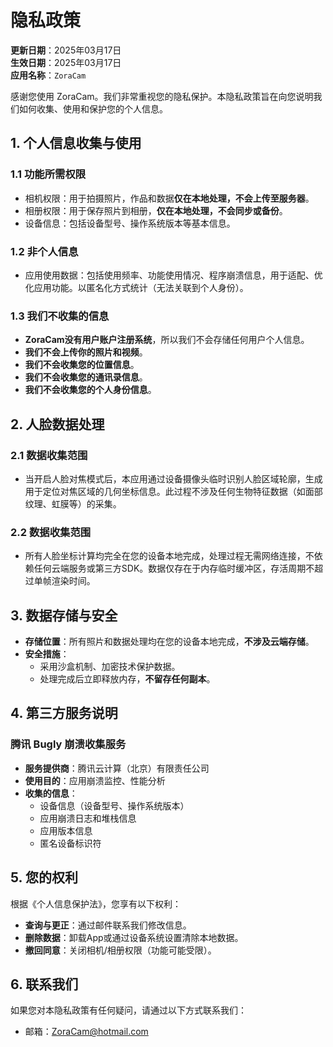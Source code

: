 # 隐私政策

**更新日期**：2025年03月17日  
**生效日期**：2025年03月17日  
**应用名称**：`ZoraCam` 

感谢您使用 ZoraCam。我们非常重视您的隐私保护。本隐私政策旨在向您说明我们如何收集、使用和保护您的个人信息。

## 1. 个人信息收集与使用
### 1.1 功能所需权限
- 相机权限：用于拍摄照片，作品和数据**仅在本地处理，不会上传至服务器**。
- 相册权限：用于保存照片到相册，**仅在本地处理，不会同步或备份**。
- 设备信息：包括设备型号、操作系统版本等基本信息。

### 1.2 非个人信息
- 应用使用数据：包括使用频率、功能使用情况、程序崩溃信息，用于适配、优化应用功能。以匿名化方式统计（无法关联到个人身份）。  

### 1.3 我们不收集的信息
- **ZoraCam没有用户账户注册系统**，所以我们不会存储任何用户个人信息。
- **我们不会上传你的照片和视频**。
- **我们不会收集您的位置信息**。
- **我们不会收集您的通讯录信息**。
- **我们不会收集您的个人身份信息**。

## 2. 人脸数据处理
### 2.1 数据收集范围
- ​当开启人脸对焦模式后，本应用通过设备摄像头临时识别人脸区域轮廓，生成用于定位对焦区域的几何坐标信息。此过程不涉及任何生物特征数据（如面部纹理、虹膜等）的采集。
### 2.2 数据收集范围
- 所有人脸坐标计算均完全在您的设备本地完成，处理过程无需网络连接，不依赖任何云端服务或第三方SDK。数据仅存在于内存临时缓冲区，存活周期不超过单帧渲染时间。

## 3. 数据存储与安全
- ​**存储位置**：所有照片和数据处理均在您的设备本地完成，​**不涉及云端存储**。
- ​**安全措施**：  
  - 采用沙盒机制、加密技术保护数据。  
  - 处理完成后立即释放内存，​**不留存任何副本**。
 
## 4. 第三方服务说明
### 腾讯 Bugly 崩溃收集服务
- **服务提供商**：腾讯云计算（北京）有限责任公司
- **使用目的**：应用崩溃监控、性能分析
- **收集的信息**：
  - 设备信息（设备型号、操作系统版本）
  - 应用崩溃日志和堆栈信息
  - 应用版本信息
  - 匿名设备标识符
 
## 5. 您的权利
根据《个人信息保护法》，您享有以下权利：  
- ​**查询与更正**：通过邮件联系我们修改信息。
- **删除数据**：卸载App或通过设备系统设置清除本地数据。  
- ​**撤回同意**：关闭相机/相册权限（功能可能受限）。  

## 6. 联系我们
如果您对本隐私政策有任何疑问，请通过以下方式联系我们：
- 邮箱：ZoraCam@hotmail.com
